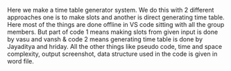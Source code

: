 Here we make a time table generator system. We do this with 2 different approaches one is to make slots and another is direct generating time table.
Here most of the things are done offline in VS code sitting with all the group members.
But part of code 1 means making slots from given input is done by vasu and vansh & code 2 means generating time table is done by Jayaditya and hriday.
All the other things like pseudo code, time and space complexity, output screenshot, data structure used in the code is given in word file.
